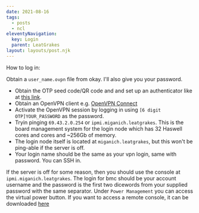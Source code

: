```yaml
---
date: 2021-08-16
tags:
  - posts
  - ncl
eleventyNavigation:
  key: Login
  parent: LeatGrakes
layout: layouts/post.njk
---
```

How to log in:

Obtain a `user_name.ovpn` file from okay. I'll also give you your password.
* Obtain the OTP seed code/QR code and and set up an authenticator like at [this link](https://docs.opnsense.org/manual/how-tos/two_factor.html).
* Obtain an OpenVPN client e.g. [OpenVPN Connect](https://openvpn.net/vpn-client/)
* Activate the OpenVPN session by logging in using `[6 digit OTP]YOUR_PASSWORD` as the password.
* Tryin pinging `69.43.2.0.254` or `ipmi.miganich.leatgrakes`. This is the board management system for the login node which has 32 Haswell cores and cores and ~256Gb of memory.
* The login node itself is located at `miganich.leatgrakes`, but this won't be ping-able if the server is off.
* Your login name should be the same as your vpn login, same with password. You can SSH in. 

If the server is off for some reason, then you should use the console at `ipmi.miganich.leatgrakes`. 
The login for bmc should be your account username and the password is the first two dicewords from your supplied password with the same separator.
Under `Power Management` you can access the virtual power button. 
If you want to access a remote console, it can be downloaded [here](https://support.hpe.com/connect/s/product?language=en_US&kmpmoid=1009143853&tab=driversAndSoftware&driversAndSoftwareFilter=8000078&driversAndSoftwareQuery=remote%20console)